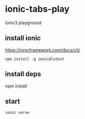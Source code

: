 # ionic-tabs-play
ionic3 playground

## install ionic

https://ionicframework.com/docs/cli/

    npm install -g ionic@latest

## install deps

npm install


## start

    ionic serve







